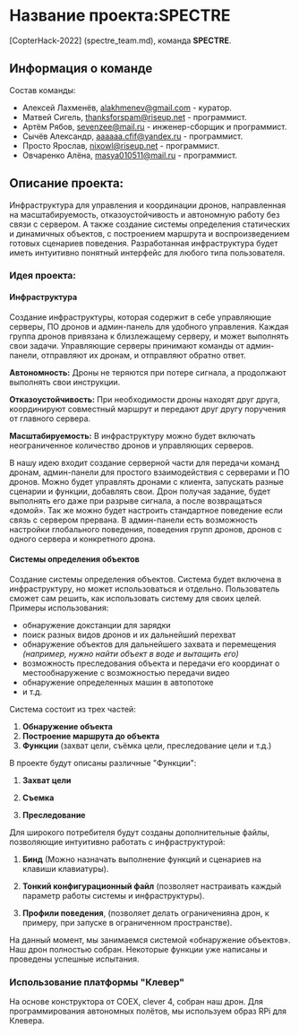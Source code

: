 # Название проекта:SPECTRE

[CopterHack-2022] (spectre_team.md), команда **SPECTRE**.

## Информация о команде

Состав команды:

* Алексей Лахменёв, alakhmenev@gmail.com - куратор.
* Матвей Сигель, thanksforspam@riseup.net - программист.
* Артём Рябов, sevenzee@mail.ru - инженер-сборщик и программист.
* Сычёв Александр, aaaaaa.cfif@yandex.ru - программист.
* Просто Ярослав, nixowl@riseup.net - программист.
* Овчаренко Алёна, masya010511@mail.ru - программист.

## Описание проекта:

Инфраструктура для управления и координации дронов, направленная на масштабируемость, отказоустойчивость и автономную работу без связи с сервером. А также создание системы определения статических и динамичных объектов, с построением маршрута и воспроизведением готовых сценариев поведения. Разработанная инфраструктура будет иметь интуитивно понятный интерфейс для любого типа пользователя.

### Идея проекта:

#### Инфраструктура

Создание инфраструктуры, которая содержит в себе управляющие серверы, ПО дронов и админ-панель для удобного управления. Каждая группа дронов привязана к близлежащему серверу, и может выполнять свои задачи. Управляющие серверы принимают команды от админ-панели, отправляют их дронам, и отправляют обратно ответ.

 **Автономность:**
Дроны не теряются при потере сигнала, а продолжают выполнять свои инструкции.

 **Отказоустойчивость:**
При необходимости дроны находят друг друга, координируют совместный маршрут и передают друг другу поручения от главного сервера.

 **Масштабируемость:**
В инфраструктуру можно будет включать неограниченное количество дронов и управляющих серверов.

В нашу идею входит создание серверной части для передачи команд дронам, админ-панели для простого взаимодействия с серверами и ПО дронов.
Можно будет управлять дронами с клиента, запускать разные сценарии и функции, добавлять свои. Дрон получая задание, будет выполнять его даже при разрыве сигнала, а после возвращаться «домой». Так же можно будет настроить стандартное поведение если связь с сервером прервана.
В админ-панели есть возможность настройки глобального поведения, поведения групп дронов,
дронов с одного сервера и конкретного дрона.

#### Системы определения объектов
Создание системы определения объектов. Система будет включена в инфраструктуру, но может использоваться и отдельно. Пользователь сможет сам решить, как использовать систему для своих целей.
Примеры использования:

- обнаружение докстанции для зарядки
- поиск разных видов дронов и их дальнейший перехват
- обнаружение объектов для дальнейшего захвата и перемещения *(например, нужно найти объект в воде и вытащить его)*
- возможность преследования объекта и передачи его координат о местообнаружение с возможностью передачи видео
- обнаружение определенных машин в автопотоке
- и т.д.

Система состоит из трех частей:

1.  **Обнаружение объекта**
2.  **Построение маршрута до объекта**
3.  **Функции** (захват цели, съёмка цели, преследование цели и т.д.)

В проекте будут описаны различные "Функции":

 1. **Захват цели**

 2. **Съемка**

 3. **Преследование**

Для широкого потребителя будут созданы дополнительные файлы, позволяющие интуитивно работать с инфраструктурой:

 1. **Бинд** (Можно  назначать выполнение функций и сценариев на клавиши клавиатуры).

 2. **Тонкий конфигурационный файл** (позволяет настраивать каждый параметр работы системы и инфраструктуры).

 3. **Профили поведения**, (позволяет делать ограниченияна дрон, к примеру, при запуске в ограниченном пространстве).

На данный момент, мы занимаемся системой «обнаружение объектов». Наш дрон  полностью собран. Некоторые функции уже написаны и проведены успешные испытания.

### Использование платформы "Клевер"

На основе конструктора от COEX, clever 4,  собран наш дрон.  Для программирования автономных полётов, мы используем образ RPi для Клевера.
